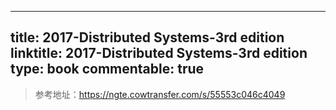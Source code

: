 
---
title: 2017-Distributed Systems-3rd edition
linktitle: 2017-Distributed Systems-3rd edition
type: book
commentable: true
---

> 参考地址：https://ngte.cowtransfer.com/s/55553c046c4049

    